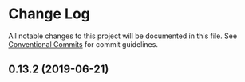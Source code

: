# Change Log

All notable changes to this project will be documented in this file.
See [Conventional Commits](https://conventionalcommits.org) for commit guidelines.


## 0.13.2 (2019-06-21)
